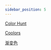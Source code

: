 ```yaml
---
sidebar_position: 5
---
```

[Color Hunt](https://colorhunt.co/)

[Coolors](https://coolors.co/6d213c-f85e00-247ba0-bfb6bb-ddffd9)

[渐变色](https://webgradients.com/)